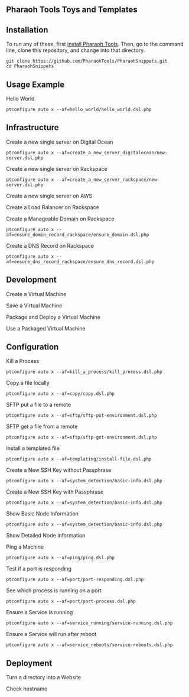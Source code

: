 Pharaoh Tools Toys and Templates
--------------------------------



Installation
--------------------------------
To run any of these, first [install Pharaoh Tools](http://pharaohtools.com/install "install Pharaoh Tools"). Then, go to
 the command line, clone this repository, and change into that directory.

    git clone https://github.com/PharaohTools/PharaohSnippets.git
    cd PharaohSnippets


Usage Example
--------------------------------

Hello World

    ptconfigure auto x --af=hello_world/hello_world.dsl.php



Infrastructure
--------------------------------
Create a new single server on Digital Ocean

    ptconfigure auto x --af=create_a_new_server_digitalocean/new-server.dsl.php


Create a new single server on Rackspace

    ptconfigure auto x --af=create_a_new_server_rackspace/new-server.dsl.php


Create a new single server on AWS

Create a Load Balancer on Rackspace

Create a Manageable Domain on Rackspace

    ptconfigure auto x --af=ensure_domin_record_rackspace/ensure_domain.dsl.php


Create a DNS Record on Rackspace

    ptconfigure auto x --af=ensure_dns_record_rackspace/ensure_dns_record.dsl.php



Development
------------------------------

Create a Virtual Machine

Save a Virtual Machine

Package and Deploy a Virtual Machine

Use a Packaged Virtual Machine



Configuration
------------------------------

Kill a Process

    ptconfigure auto x --af=kill_a_process/kill_process.dsl.php


Copy a file locally

    ptconfigure auto x --af=copy/copy.dsl.php


SFTP put a file to a remote

    ptconfigure auto x --af=sftp/sftp-put-environment.dsl.php


SFTP get a file from a remote

    ptconfigure auto x --af=sftp/sftp-get-environment.dsl.php


Install a templated file

    ptconfigure auto x --af=templating/install-file.dsl.php


Create a New SSH Key without Passphrase

    ptconfigure auto x --af=system_detection/basic-info.dsl.php


Create a New SSH Key with Passphrase

    ptconfigure auto x --af=system_detection/basic-info.dsl.php


Show Basic Node Information

    ptconfigure auto x --af=system_detection/basic-info.dsl.php


Show Detailed Node Information

Ping a Machine

    ptconfigure auto x --af=ping/ping.dsl.php


Test if a port is responding

    ptconfigure auto x --af=port/port-responding.dsl.php


See which process is running on a port

    ptconfigure auto x --af=port/port-process.dsl.php


Ensure a Service is running

    ptconfigure auto x --af=service_running/service-running.dsl.php


Ensure a Service will run after reboot

    ptconfigure auto x --af=service_reboots/service-reboots.dsl.php




Deployment
------------------------------

Turn a directory into a Website

Check hostname


